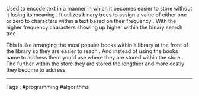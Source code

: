 Used to encode text in a manner in which it becomes easier to store without it losing its meaning . It utilizes binary trees to assign a value of either one or zero to characters within a text based on their frequency . With the higher frequency characters showing up higher within the binary search tree . 


This is like arranging the most popular books within a library at the front of the library so they are easier to reach . And instead of using the books name to address them you'd use where they are stored within the store . The further within the store they are stored the lengthier and more costly they become to address. 
 ___
 Tags : #programming #algorithms 